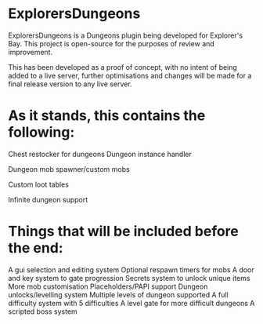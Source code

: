 # ExplorersDungeons

ExplorersDungeons is a Dungeons plugin being developed for Explorer's Bay.
This project is open-source for the purposes of review and improvement.

This has been developed as a proof of concept, with no intent of being added
to a live server, further optimisations and changes will be made for a
final release version to any live server.

# As it stands, this contains the following:

Chest restocker for dungeons
Dungeon instance handler

Dungeon mob spawner/custom mobs

Custom loot tables

Infinite dungeon support
  
# Things that will be included before the end:

A gui selection and editing system
Optional respawn timers for mobs
A door and key system to gate progression
Secrets system to unlock unique items
More mob customisation
Placeholders/PAPI support
Dungeon unlocks/levelling system
Multiple levels of dungeon supported
A full difficulty system with 5 difficulties
A level gate for more difficult dungeons
A scripted boss system
